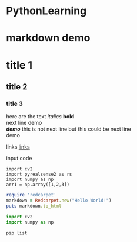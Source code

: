 # PythonLearning

# markdown demo
# title 1
## title 2
### title 3

here are the text *italics* **bold** 
<br> 
next line demo 
<br> 
***demo***
this is not next line
but this could be next line <br>
demo

links [links](https://www.baidu.com/)

input code

```
import cv2
import pyrealsense2 as rs
import numpy as np
arr1 = np.array([1,2,3])

```

```ruby
require 'redcarpet'
markdown = Redcarpet.new("Hello World!")
puts markdown.to_html
```

```python
import cv2
import numpy as np
```

```command
pip list
```

